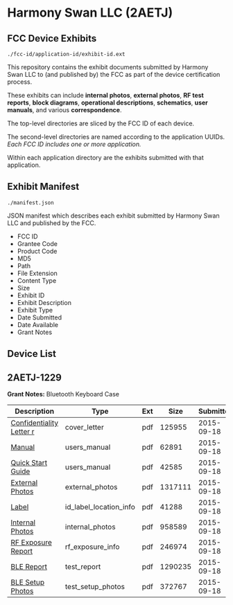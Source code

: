 # Harmony Swan LLC (2AETJ)
## FCC Device Exhibits

```
./fcc-id/application-id/exhibit-id.ext
```

This repository contains the exhibit documents submitted by Harmony Swan LLC to (and published by) the FCC as part of the device certification process.

These exhibits can include **internal photos**, **external photos**, **RF test reports**, **block diagrams**, **operational descriptions**, **schematics**, **user manuals**, and various **correspondence**.

The top-level directories are sliced by the FCC ID of each device.

The second-level directories are named according to the application UUIDs. *Each FCC ID includes one or more application.*

Within each application directory are the exhibits submitted with that application. 

## Exhibit Manifest

```
./manifest.json
```

JSON manifest which describes each exhibit submitted by Harmony Swan LLC and published by the FCC.

- FCC ID
- Grantee Code
- Product Code
- MD5
- Path
- File Extension
- Content Type
- Size
- Exhibit ID
- Exhibit Description
- Exhibit Type
- Date Submitted
- Date Available
- Grant Notes

## Device List
## 2AETJ-1229
**Grant Notes:** Bluetooth Keyboard Case

| Description | Type | Ext | Size | Submitted | Available |
| ----------- | ---- | --- | ---- | --------- | --------- |
| [Confidentiality Letter r](2AETJ-1229/e36a6798fe843c05c77224ef27dca02f/2754408.pdf) | cover_letter | pdf | 125955 | 2015-09-18 | 2015-09-18 |
| [Manual](2AETJ-1229/e36a6798fe843c05c77224ef27dca02f/2754415.pdf) | users_manual | pdf | 62891 | 2015-09-18 | 2016-03-16 |
| [Quick Start Guide](2AETJ-1229/e36a6798fe843c05c77224ef27dca02f/2754416.pdf) | users_manual | pdf | 42585 | 2015-09-18 | 2016-03-16 |
| [External Photos](2AETJ-1229/e36a6798fe843c05c77224ef27dca02f/2754413.pdf) | external_photos | pdf | 1317111 | 2015-09-18 | 2016-03-16 |
| [Label](2AETJ-1229/e36a6798fe843c05c77224ef27dca02f/2754409.pdf) | id_label_location_info | pdf | 41288 | 2015-09-18 | 2015-09-18 |
| [Internal Photos](2AETJ-1229/e36a6798fe843c05c77224ef27dca02f/2754414.pdf) | internal_photos | pdf | 958589 | 2015-09-18 | 2016-03-16 |
| [RF Exposure Report](2AETJ-1229/e36a6798fe843c05c77224ef27dca02f/2754411.pdf) | rf_exposure_info | pdf | 246974 | 2015-09-18 | 2015-09-18 |
| [BLE Report](2AETJ-1229/e36a6798fe843c05c77224ef27dca02f/2754410.pdf) | test_report | pdf | 1290235 | 2015-09-18 | 2015-09-18 |
| [BLE Setup Photos](2AETJ-1229/e36a6798fe843c05c77224ef27dca02f/2754412.pdf) | test_setup_photos | pdf | 372767 | 2015-09-18 | 2016-03-16 |
